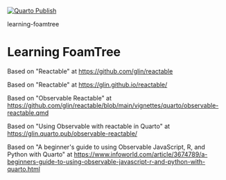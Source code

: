 [![Quarto Publish](https://github.com/vanHeemstraSystems/learning-foamtree/actions/workflows/publish.yml/badge.svg)](https://github.com/vanHeemstraSystems/learning-foamtree/actions/workflows/publish.yml)

learning-foamtree
# Learning FoamTree

Based on "Reactable" at https://github.com/glin/reactable

Based on "Reactable" at https://glin.github.io/reactable/

Based on "Observable Reactable" at https://github.com/glin/reactable/blob/main/vignettes/quarto/observable-reactable.qmd

Based on "Using Observable with reactable in Quarto" at https://glin.quarto.pub/observable-reactable/

Based on "A beginner's guide to using Observable JavaScript, R, and Python with Quarto" at https://www.infoworld.com/article/3674789/a-beginners-guide-to-using-observable-javascript-r-and-python-with-quarto.html

